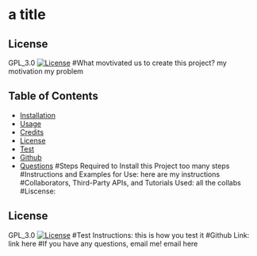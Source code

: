 # a title
## License
GPL_3.0
[![License](https://img.shields.io/badge/License-GPL_3.0-blue.svg)](https://opensource.org/licenses/GPL_3.0)
#What movtivated us to create this project?
my motivation
my problem  
## Table of Contents
* [Installation](#installation)
* [Usage](#usage)
* [Credits](#credits)
* [License](#license)
* [Test](#test)
* [Github](#github)
* [Questions](#questions)
#Steps Required to Install this Project
too many steps
#Instructions and Examples for Use:
here are my instructions
#Collaborators, Third-Party APIs, and Tutorials Used:
all the collabs
#Liscense:
## License
GPL_3.0
[![License](https://img.shields.io/badge/License-GPL_3.0-blue.svg)](https://opensource.org/licenses/GPL_3.0)
#Test Instructions:
this is how you test it
#Github Link:
link here
#If you have any questions, email me!
email here
